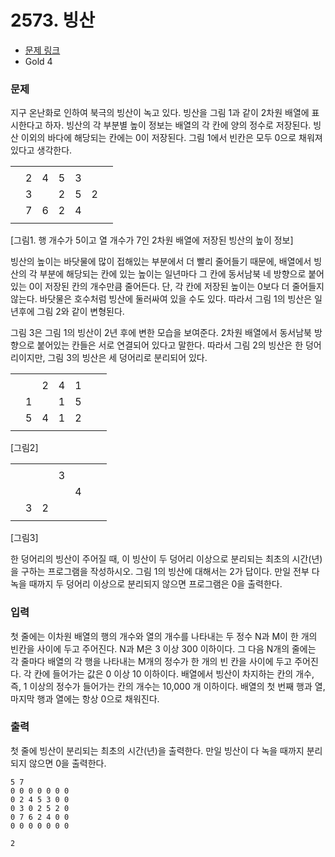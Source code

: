 # 2573. 빙산

- [문제 링크](https://www.acmicpc.net/problem/2573)
- Gold 4

### 문제

지구 온난화로 인하여 북극의 빙산이 녹고 있다. 빙산을 그림 1과 같이 2차원 배열에 표시한다고 하자. 빙산의 각 부분별 높이 정보는 배열의 각 칸에 양의 정수로 저장된다. 빙산 이외의 바다에 해당되는 칸에는 0이 저장된다. 그림 1에서 빈칸은 모두 0으로 채워져 있다고 생각한다.

<table>
<tr><td></td><td></td><td></td><td></td><td></td><td></td><td></td></tr>
<tr><td></td><td>2</td><td>4</td><td>5</td><td>3</td><td></td><td></td></tr>
<tr><td></td><td>3</td><td></td><td>2</td><td>5</td><td>2</td><td></td></tr>
<tr><td></td><td>7</td><td>6</td><td>2</td><td>4</td><td></td><td></td></tr>
<tr><td></td><td></td><td></td><td></td><td></td><td></td><td></td></tr>
</table>
<p>[그림1. 행 개수가 5이고 열 개수가 7인 2차원 배열에 저장된 빙산의 높이 정보]</p>

빙산의 높이는 바닷물에 많이 접해있는 부분에서 더 빨리 줄어들기 때문에, 배열에서 빙산의 각 부분에 해당되는 칸에 있는 높이는 일년마다 그 칸에 동서남북 네 방향으로 붙어있는 0이 저장된 칸의 개수만큼 줄어든다. 단, 각 칸에 저장된 높이는 0보다 더 줄어들지 않는다. 바닷물은 호수처럼 빙산에 둘러싸여 있을 수도 있다. 따라서 그림 1의 빙산은 일년후에 그림 2와 같이 변형된다.

그림 3은 그림 1의 빙산이 2년 후에 변한 모습을 보여준다. 2차원 배열에서 동서남북 방향으로 붙어있는 칸들은 서로 연결되어 있다고 말한다. 따라서 그림 2의 빙산은 한 덩어리이지만, 그림 3의 빙산은 세 덩어리로 분리되어 있다.

<table>
<tr><td></td><td></td><td></td><td></td><td></td><td></td><td></td></tr>
<tr><td></td><td></td><td>2</td><td>4</td><td>1</td><td></td><td></td></tr>
<tr><td></td><td>1</td><td></td><td>1</td><td>5</td><td></td><td></td></tr>
<tr><td></td><td>5</td><td>4</td><td>1</td><td>2</td><td></td><td></td></tr>
<tr><td></td><td></td><td></td><td></td><td></td><td></td><td></td></tr>
</table>
<p>[그림2]</p>

<table>
<tr><td></td><td></td><td></td><td></td><td></td><td></td><td></td></tr>
<tr><td></td><td></td><td></td><td>3</td><td></td><td></td><td></td></tr>
<tr><td></td><td></td><td></td><td></td><td>4</td><td></td><td></td></tr>
<tr><td></td><td>3</td><td>2</td><td></td><td></td><td></td><td></td></tr>
<tr><td></td><td></td><td></td><td></td><td></td><td></td><td></td></tr>
</table>
<p>[그림3]</p>

한 덩어리의 빙산이 주어질 때, 이 빙산이 두 덩어리 이상으로 분리되는 최초의 시간(년)을 구하는 프로그램을 작성하시오. 그림 1의 빙산에 대해서는 2가 답이다. 만일 전부 다 녹을 때까지 두 덩어리 이상으로 분리되지 않으면 프로그램은 0을 출력한다.

### 입력

첫 줄에는 이차원 배열의 행의 개수와 열의 개수를 나타내는 두 정수 N과 M이 한 개의 빈칸을 사이에 두고 주어진다. N과 M은 3 이상 300 이하이다. 그 다음 N개의 줄에는 각 줄마다 배열의 각 행을 나타내는 M개의 정수가 한 개의 빈 칸을 사이에 두고 주어진다. 각 칸에 들어가는 값은 0 이상 10 이하이다. 배열에서 빙산이 차지하는 칸의 개수, 즉, 1 이상의 정수가 들어가는 칸의 개수는 10,000 개 이하이다. 배열의 첫 번째 행과 열, 마지막 행과 열에는 항상 0으로 채워진다.

### 출력

첫 줄에 빙산이 분리되는 최초의 시간(년)을 출력한다. 만일 빙산이 다 녹을 때까지 분리되지 않으면 0을 출력한다.

```
5 7
0 0 0 0 0 0 0
0 2 4 5 3 0 0
0 3 0 2 5 2 0
0 7 6 2 4 0 0
0 0 0 0 0 0 0
```

```
2
```
